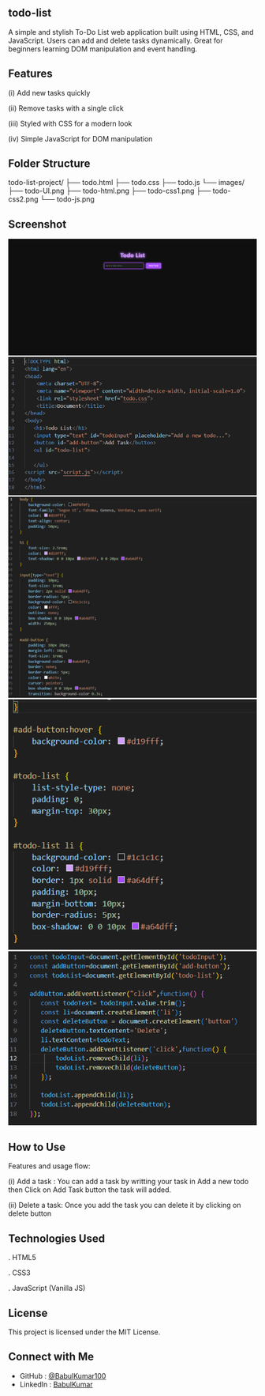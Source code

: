 ## todo-list

A simple and stylish To-Do List web application built using HTML, CSS, and JavaScript. Users can add and delete tasks dynamically. Great for beginners learning DOM manipulation and event handling.


## Features 

(i)   Add new tasks quickly

(ii)  Remove tasks with a single click

(iii) Styled with CSS for a modern look

(iv)  Simple JavaScript for DOM manipulation

## Folder Structure

todo-list-project/
├── todo.html
├── todo.css
├── todo.js
└── images/
    ├── todo-UI.png
    ├── todo-html.png
    ├── todo-css1.png
    ├── todo-css2.png
    └── todo-js.png

## Screenshot 

![todo-UI.png](https://github.com/BabulKumar100/todo-list/blob/ebc0db67abc41f8d0115320a799a30e7b2e228dd/todo-UI.png)
![todo-html.png](https://github.com/BabulKumar100/todo-list/blob/ebc0db67abc41f8d0115320a799a30e7b2e228dd/todo-html.png)
![todo-css1.png](https://github.com/BabulKumar100/todo-list/blob/ebc0db67abc41f8d0115320a799a30e7b2e228dd/todo-css1.png)
![todo-css2.png](https://github.com/BabulKumar100/todo-list/blob/ebc0db67abc41f8d0115320a799a30e7b2e228dd/todo-css2.png)
![todo-js.png](https://github.com/BabulKumar100/todo-list/blob/ebc0db67abc41f8d0115320a799a30e7b2e228dd/todo-js.png)

## How to Use

Features and usage flow:

(i)   Add a task : You can add a task by writting your task in Add a new todo then Click on Add Task button the task will added.

(ii)  Delete a task: Once you add the task you can delete it by clicking on delete button

## Technologies Used

. HTML5

. CSS3

. JavaScript (Vanilla JS)

## License

This project is licensed under the MIT License.

## Connect with Me

- GitHub : [@BabulKumar100](https://github.com/BabulKumar100)
- LinkedIn : [BabulKumar](https://www.linkedin.com/in/babulkumar100)
